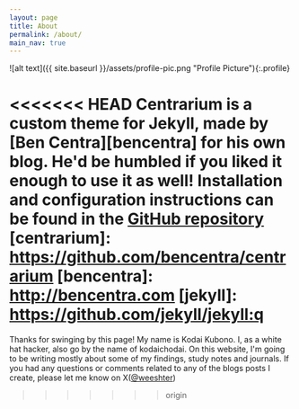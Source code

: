 ```yaml
---
layout: page
title: About
permalink: /about/
main_nav: true
---
```


![alt text]({{ site.baseurl }}/assets/profile-pic.png "Profile Picture"){:.profile}

<<<<<<< HEAD
Centrarium is a custom theme for Jekyll, made by [Ben Centra][bencentra] for his own blog. He'd be humbled if you liked it enough to use it as well! Installation and configuration instructions can be found in the [GitHub repository](https://github.com/bencentra/centrarium)
[centrarium]: https://github.com/bencentra/centrarium
[bencentra]: http://bencentra.com
[jekyll]: https://github.com/jekyll/jekyll:q
=======
Thanks for swinging by this page! My name is Kodai Kubono. I, as a white hat hacker, also go by the name of kodaichodai. On this website, I'm going to be writing mostly about some of my findings, study notes and journals. If you had any questions or comments related to any of the blogs posts I create, please let me know on X([@weeshter](https://twitter.com/weeshter))
>>>>>>> origin

